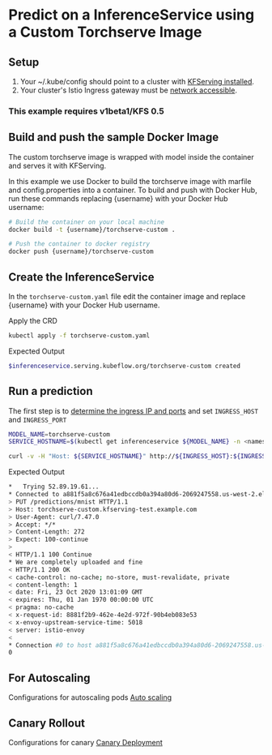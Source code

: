 # Predict on a InferenceService using a Custom Torchserve Image

## Setup

1. Your ~/.kube/config should point to a cluster with [KFServing installed](https://github.com/kubeflow/kfserving/#install-kfserving).
2. Your cluster's Istio Ingress gateway must be [network accessible](https://istio.io/latest/docs/tasks/traffic-management/ingress/ingress-control/).

### This example requires v1beta1/KFS 0.5

## Build and push the sample Docker Image

The custom torchserve image is wrapped with model inside the container and serves it with KFServing.

In this example we use Docker to build the torchserve image with marfile and config.properties into a container. To build and push with Docker Hub, run these commands replacing {username} with your Docker Hub username:

```bash
# Build the container on your local machine
docker build -t {username}/torchserve-custom .

# Push the container to docker registry
docker push {username}/torchserve-custom
```

## Create the InferenceService

In the `torchserve-custom.yaml` file edit the container image and replace {username} with your Docker Hub username.

Apply the CRD

```bash
kubectl apply -f torchserve-custom.yaml
```

Expected Output

```bash
$inferenceservice.serving.kubeflow.org/torchserve-custom created
```

## Run a prediction

The first step is to [determine the ingress IP and ports](../../../../README.md#determine-the-ingress-ip-and-ports) and set `INGRESS_HOST` and `INGRESS_PORT`

```bash
MODEL_NAME=torchserve-custom
SERVICE_HOSTNAME=$(kubectl get inferenceservice ${MODEL_NAME} -n <namespace> -o jsonpath='{.status.url}' | cut -d "/" -f 3)

curl -v -H "Host: ${SERVICE_HOSTNAME}" http://${INGRESS_HOST}:${INGRESS_PORT}/predictions/mnist
```

Expected Output

```bash
*   Trying 52.89.19.61...
* Connected to a881f5a8c676a41edbccdb0a394a80d6-2069247558.us-west-2.elb.amazonaws.com (52.89.19.61) port 80 (#0)
> PUT /predictions/mnist HTTP/1.1
> Host: torchserve-custom.kfserving-test.example.com
> User-Agent: curl/7.47.0
> Accept: */*
> Content-Length: 272
> Expect: 100-continue
>
< HTTP/1.1 100 Continue
* We are completely uploaded and fine
< HTTP/1.1 200 OK
< cache-control: no-cache; no-store, must-revalidate, private
< content-length: 1
< date: Fri, 23 Oct 2020 13:01:09 GMT
< expires: Thu, 01 Jan 1970 00:00:00 UTC
< pragma: no-cache
< x-request-id: 8881f2b9-462e-4e2d-972f-90b4eb083e53
< x-envoy-upstream-service-time: 5018
< server: istio-envoy
<
* Connection #0 to host a881f5a8c676a41edbccdb0a394a80d6-2069247558.us-west-2.elb.amazonaws.com left intact
0
```

## For Autoscaling

Configurations for autoscaling pods [Auto scaling](docs/autoscaling.md)

## Canary Rollout

Configurations for canary [Canary Deployment](docs/canary.md)
